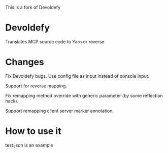 This is a fork of Devoldefy
# Devoldefy
Translates MCP source code to Yarn or reverse

# Changes
Fix Devoldefy bugs.
Use config file as input instead of console input.

Support for reverse mapping.

Fix remapping method override with generic parameter (by some reflection hack).

Support remapping client server marker annotation,

# How to use it
test.json is an example